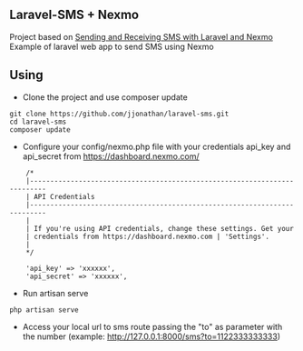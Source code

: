 ## Laravel-SMS + Nexmo

Project based on [Sending and Receiving SMS with Laravel and Nexmo](https://laravel-news.com/sending-receiving-sms-laravel-nexmo)
Example of laravel web app to send SMS using Nexmo

## Using

- Clone the project and use composer update

```
git clone https://github.com/jjonathan/laravel-sms.git 
cd laravel-sms
composer update
```

- Configure your config/nexmo.php file with your credentials api_key and api_secret from https://dashboard.nexmo.com/


```
    /*
    |--------------------------------------------------------------------------
    | API Credentials
    |--------------------------------------------------------------------------
    |
    | If you're using API credentials, change these settings. Get your
    | credentials from https://dashboard.nexmo.com | 'Settings'.
    |
    */

    'api_key' => 'xxxxxx',
    'api_secret' => 'xxxxxx',

```

- Run artisan serve


```
php artisan serve

```

- Access your local url to sms route passing the "to" as parameter with the number (example: http://127.0.0.1:8000/sms?to=1122333333333)
